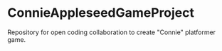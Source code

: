 # ConnieAppleseedGameProject
Repository for open coding collaboration to create "Connie" platformer game.
